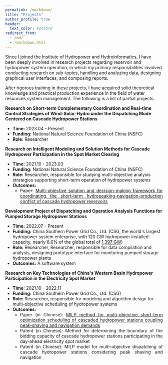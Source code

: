 ```yaml
---
permalink: /markdown/
title: "Projects"
author_profile: true
header:
  text_color: #24367d
redirect_from: 
  - /md/
  - /markdown.html
---
```


Since I joined the Institute of Hydropower and Hydroinformatics, I have been deeply involved in research projects regarding reservoir and hydropower system operation, in which my primary responsibilities involved conducting research on sub-topics, handling and analyzing data, designing graphical user interfaces, and composing reports. 

After rigorous training in these projects, I have acquired solid theoretical knowledge and practical production experience in the field of water resources system management. The following is a list of partial projects:

<div class="container" style="display: flex; justify-content: space-between;">
    <div><b>Research on Short-term Complementary Coordination and Real-time Control Strategies of Wind-Solar-Hydro under the Dispatching Mode Centered on Cascade Hydropower Stations</b></div>
    </div>
<ul>
  <li><b>Time:</b> 2023.04 - Present</li>
  <li><b>Funding:</b> National Natural Science Foundation of China (NSFC)</li>
  <li><b>Role:</b> Researcher</li>
</ul>



<div class="container" style="display: flex; justify-content: space-between;">
    <div><b>Research on Intelligent Modeling and Solution Methods for Cascade Hydropower Participation in the Spot Market Clearing</b></div>
    </div>
<ul>
  <li><b>Time:</b> 2021.10 - 2023.03</li>
  <li><b>Funding:</b> National Natural Science Foundation of China (NSFC)</li>
  <li><b>Role:</b> Researcher, responsible for studying multi-objective analysis strategies supporting short-term operation of hydropower systems</li>
  <li><b>Outcomes:</b>
    <ul>
      <li><div style="text-align: justify;">Paper: <a href="https://prelude0324.github.io/academic_pages/publication/2023-08-27-paper-title-number-1">Multi-objective solution and decision-making framework for coordinating the short-term hydropeaking-navigation-production conflict of cascade hydropower reservoirs</a></div></li>
    </ul>
  </li>
</ul>



<div class="container" style="display: flex; justify-content: space-between;">
    <div><b>Development Project of Dispatching and Operation Analysis Functions for Pumped Storage Hydropower Stations</b></div>
    </div>
<ul>
  <li><b>Time:</b> 2022.07 - Present</li>
  <li><b>Funding:</b> China Southern Power Grid Co., Ltd. (CSG, the world's largest hydropower system enterprise, with 120 GW hydropower installed capacity, nearly 8.6% of the global total of <a href="https://www.hydropower.org/">1,397 GW</a>)</li>
  <li><b>Role:</b> Researcher, Researcher, responsible for data compilation and analysis, designing prototype interface for monitoring pumped storage hydropower plants</li>
  <li><b>Outcomes:</b> A software system
  </li>
</ul>



<div class="container" style="display: flex; justify-content: space-between;">
    <div><b>Research on Key Technologies of China's Western Basin Hydropower Participation in the Electricity Spot Market</b></div>
    </div>


<ul>
  <li><b>Time:</b> 2021.10 - 2022.11</li>
  <li><b>Funding:</b> China Southern Power Grid Co., Ltd. (CSG)</li>
  <li><b>Role:</b> Researcher, responsible for modeling and algorithm design for multi-objective scheduling of hydropower systems</li>
  <li><b>Outcomes:</b>
    <ul>
      <li><div style="text-align: justify;">Paper (in Chinese): <a href="https://prelude0324.github.io/academic_pages/2023-03-27-paper-title-number-4">MILP method for multi-objective short-term optimization scheduling of cascaded hydropower stations coupling peak-shaving and navigation demands</a></div></li>
      <li><div style="text-align: justify;">Patent (in Chinese): Method for determining the boundary of the bidding capacity of cascade hydropower stations participating in the day-ahead electricity spot market</div></li>
      <li><div style="text-align: justify;">Patent (in Chinese): MILP model for multi-objective dispatching of cascade hydropower stations considering peak shaving and navigation</div></li>
    </ul>
  </li>
</ul>

